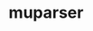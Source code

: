 ---
title: "muparser"
layout: cache
categories: [package, v0.20]
meta: {"versions": ["2.3.4"], "compilers": ["gcc@=11.1.0"], "oss": ["ubuntu20.04"], "platforms": ["linux"], "targets": ["x86_64_v3"], "stacks": ["e4s"], "num_specs": 2, "num_specs_by_stack": {"e4s": 2}}
spec_details: [{"hash": "apots4wfiac2pmste7q44z2nj22jjz2g", "compiler": "gcc@=11.1.0", "versions": ["2.3.4"], "os": "ubuntu20.04", "platform": "linux", "target": "x86_64_v3", "variants": ["build_system=generic"], "stacks": ["e4s"], "size": "-", "tarball": "https://binaries.spack.io/releases/v0.20/build_cache/linux-ubuntu20.04-x86_64_v3/gcc-11.1.0/muparser-2.3.4/linux-ubuntu20.04-x86_64_v3-gcc-11.1.0-muparser-2.3.4-apots4wfiac2pmste7q44z2nj22jjz2g.spack"}, {"hash": "ygcokswvdu3trc3uqa7snla4hjsumqzd", "compiler": "gcc@=11.1.0", "versions": ["2.3.4"], "os": "ubuntu20.04", "platform": "linux", "target": "x86_64_v3", "variants": ["build_system=generic"], "stacks": ["e4s"], "size": "-", "tarball": "https://binaries.spack.io/releases/v0.20/build_cache/linux-ubuntu20.04-x86_64_v3/gcc-11.1.0/muparser-2.3.4/linux-ubuntu20.04-x86_64_v3-gcc-11.1.0-muparser-2.3.4-ygcokswvdu3trc3uqa7snla4hjsumqzd.spack"}]
---